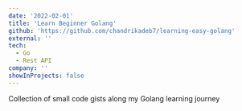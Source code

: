 ```yaml
---
date: '2022-02-01'
title: 'Learn Beginner Golang'
github: 'https://github.com/chandrikadeb7/learning-easy-golang'
external: ''
tech:
  - Go
  - Rest API
company: ''
showInProjects: false
---
```


Collection of small code gists along my Golang learning journey